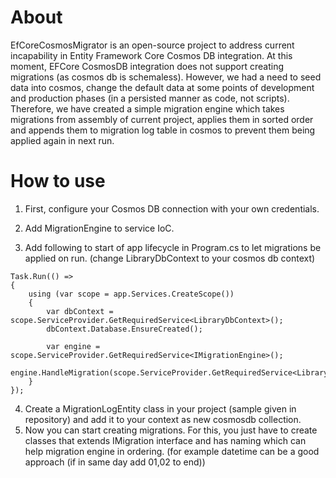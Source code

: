 # About
EfCoreCosmosMigrator is an open-source project to address current incapability in Entity Framework Core Cosmos DB integration. At this moment, EFCore CosmosDB integration does not support creating migrations (as cosmos db is schemaless).
However, we had a need to seed data into cosmos, change the default data at some points of development and production phases (in a persisted manner as code, not scripts). Therefore, we have created a simple migration engine which takes migrations from assembly
of current project, applies them in sorted order and appends them to migration log table in cosmos to prevent them being applied again in next run.

# How to use

1. First, configure your Cosmos DB connection with your own credentials.
2. Add MigrationEngine to service IoC.

3. Add following to start of app lifecycle in Program.cs  to let migrations be applied on run. (change LibraryDbContext to your cosmos db context)

```
Task.Run(() =>
{
    using (var scope = app.Services.CreateScope())
    {
        var dbContext = scope.ServiceProvider.GetRequiredService<LibraryDbContext>();
        dbContext.Database.EnsureCreated();

        var engine = scope.ServiceProvider.GetRequiredService<IMigrationEngine>();
        engine.HandleMigration(scope.ServiceProvider.GetRequiredService<LibraryDbContext>);
    }
});
```

4. Create a MigrationLogEntity class in your project (sample given in repository) and add it to your context as new cosmosdb collection.
5. Now you can start creating migrations. For this, you just have to create classes that extends IMigration interface and has naming which can help migration engine in ordering. (for example datetime can be a good approach (if in same day add 01,02 to end))
   

